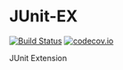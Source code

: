 # JUnit-EX
[![Build Status](https://travis-ci.org/XDean/JUnit-EX.svg?branch=master)](https://travis-ci.org/XDean/JUnit-EX)
[![codecov.io](http://codecov.io/github/XDean/JUnit-EX/coverage.svg?branch=master)](https://codecov.io/gh/XDean/JUnit-EX/branch/master)

JUnit Extension
